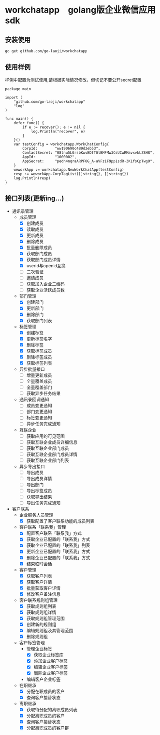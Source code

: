 # workchatapp　golang版企业微信应用sdk

## 安装使用

    go get github.com/go-laoji/workchatapp

## 使用样例

样例中配置为测试使用,请根据实际情况修改，但切记不要公开secret配置

    package main

    import (
        "github.com/go-laoji/workchatapp"
        "log"
    )
    
    func main() {
        defer func() {
            if e := recover(); e != nil {
                log.Println("recover", e)
            }
        }()
        var testConfig = workchatapp.WorkChatConfig{
            CorpId:        "ww190690c489d2eb53",
            ContactSecret: "08tnu5LGrsbKwvEDfTGlBMFMw3CsUCwRMavxvkLZSH8",
            AppId:         "1000002",
            AppSecret:     "pedn4nqraARPFOG_A-aVFz1F9pp1sdR-3K1fsCpTwg0",
        }
        weworkApp := workchatapp.NewWorkChatApp(testConfig)
        resp := weworkApp.CorpTagList([]string{}, []string{})
        log.Println(resp)
    }



## 接口列表(更新ing...)

- 通讯录管理
    - 成员管理
      - [x] 创建成员
      - [x] 读取成员
      - [x] 更新成员
      - [x] 删除成员
      - [x] 批量删除成员
      - [x] 获取部门成员
      - [x] 获取部门成员详情
      - [x] userid与openid互换
      - [ ] 二次验证
      - [ ] 邀请成员
      - [ ] 获取加入企业二维码
      - [ ] 获取企业活跃成员数
    - 部门管理
      - [x] 创建部门
      - [x] 更新部门
      - [x] 删除部门
      - [x] 获取部门列表
    - 标签管理
      - [x] 创建标签
      - [x] 更新标签名字
      - [x] 删除标签
      - [x] 获取标签成员
      - [x] 删除标签成员
      - [x] 获取标签列表
    - 异步批量接口
      - [ ] 增量更新成员
      - [ ] 全量覆盖成员
      - [ ] 全量覆盖部门
      - [ ] 获取异步任务结果
    - 通讯录回调通知
      - [ ] 成员变更通知
      - [ ] 部门变更通知
      - [ ] 标签变更通知
      - [ ] 异步任务完成通知
    - 互联企业
      - [ ] 获取应用的可见范围
      - [ ] 获取互联企业成员详细信息
      - [ ] 获取互联企业部门成员
      - [ ] 获取互联企业部门成员详情
      - [ ] 获取互联企业部门列表
    - 异步导出接口
      - [ ] 导出成员
      - [ ] 导出成员详情
      - [ ] 导出部门
      - [ ] 导出标签成员
      - [ ] 获取导出结果
      - [ ] 导出任务完成通知

- 客户联系
    - 企业服务人员管理
      - [x] 获取配置了客户联系功能的成员列表
    - 客户联系「联系我」管理
      - [x] 配置客户联系「联系我」方式
      - [x] 获取企业已配置的「联系我」方式
      - [x] 获取企业已配置的「联系我」列表
      - [x] 更新企业已配置的「联系我」方式
      - [x] 删除企业已配置的「联系我」方式
      - [x] 结束临时会话
    - 客户管理
      - [x] 获取客户列表
      - [x] 获取客户详情
      - [x] 批量获取客户详情
      - [x] 修改客户备注信息
    - 客户联系规则组管理
      - [x] 获取规则组列表
      - [x] 获取规则组详情
      - [x] 获取规则组管理范围
      - [x] 创建新的规则组
      - [x] 编辑规则组及其管理范围
      - [x] 删除规则组
    - 客户标签管理
        - 管理企业标签
          - [x] 获取企业标签库
          - [x] 添加企业客户标签
          - [x] 编辑企业客户标签
          - [x] 删除企业客户标签
        - 编辑客户企业标签
    - 在职继承
      - [x] 分配在职成员的客户
      - [x] 查询客户接替状态
    - 离职继承
      - [x] 获取待分配的离职成员列表
      - [x] 分配离职成员的客户
      - [x] 查询客户接替状态
      - [x] 分配离职成员的客户群